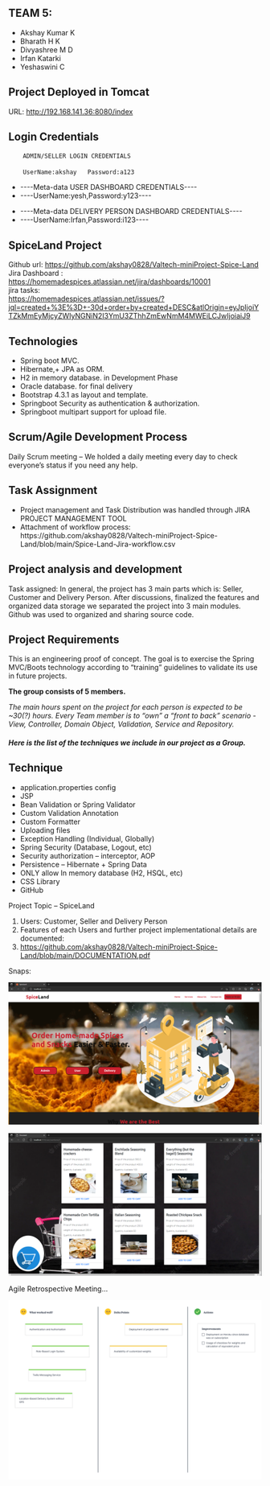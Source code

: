 ## TEAM 5:
<ul>
    <li>Akshay Kumar K</li>
    <li>Bharath H K</li>
    <li>Divyashree M D</li>    
    <li>Irfan Katarki</li>   
    <li>Yeshaswini C</li>   
</ul> 


   ## Project Deployed in Tomcat
 URL: http://192.168.141.36:8080/index
 
  ## Login Credentials
 

        ADMIN/SELLER LOGIN CREDENTIALS
       
        UserName:akshay   Password:a123

 
  <ul>
        <li>----Meta-data USER DASHBOARD CREDENTIALS----</li>
        <li>----UserName:yesh,Password:y123----</li>
 </ul>
 
  <ul>
        <li>----Meta-data DELIVERY PERSON DASHBOARD CREDENTIALS----</li>
        <li>----UserName:Irfan,Password:i123----</li>
 </ul>

## SpiceLand  Project

Github url: https://github.com/akshay0828/Valtech-miniProject-Spice-Land<br/> 
Jira Dashboard : https://homemadespices.atlassian.net/jira/dashboards/10001 <br/>
jira tasks:  <br/>
https://homemadespices.atlassian.net/issues/?jql=created+%3E%3D+-30d+order+by+created+DESC&atlOrigin=eyJpIjoiYTZkMmEyMjcyZWIyNGNiN2I3YmU3ZThhZmEwNmM4MWEiLCJwIjoiaiJ9
## Technologies

<ul>
    <li>Spring boot MVC.</li>
    <li>Hibernate,+ JPA as ORM.</li>
    <li>H2 in memory database. in Development Phase</li>
    <li>Oracle database. for final delivery</li>
    <li>Bootstrap 4.3.1 as layout and template.</li>
    <li>Springboot Security as authentication & authorization.</li>
    <li>Springboot multipart support for upload file.</li>
</ul>

## Scrum/Agile Development Process 
 
Daily Scrum meeting – We holded a daily meeting every day to check everyone’s status if you need any help. 

## Task Assignment
<ul>
    <li>Project management and Task Distribution was handled through JIRA PROJECT MANAGEMENT TOOL </li>
    <li>Attachment of workflow process: 
    https://github.com/akshay0828/Valtech-miniProject-Spice-Land/blob/main/Spice-Land-Jira-workflow.csv</li>
    

</ul>  


## Project analysis and development
Task assigned: In general, the project has 3 main parts which is: Seller, Customer and Delivery Person. After discussions, finalized the features and organized data storage we separated the project into 3 main modules.
<br/>
Github was used to organized and sharing source code.


## Project Requirements
This is an engineering proof of concept. The goal is to exercise the Spring MVC/Boots technology according to “training” guidelines to validate its use in future projects. 

<p>
    <strong>The group consists of 5 members.</strong>
</p> 
 
_The main hours spent on the project for each person is expected to be ~30(?) hours. Every Team member is to “own” a “front to back” scenario - View, Controller, Domain Object, Validation, Service and Repository._

##### Here is the list of the techniques we include in our project as a Group.

## Technique 
<ul>
    <li>application.properties config</li>
    <li>JSP</li>
    <li>Bean Validation or Spring Validator</li>
    <li>Custom Validation Annotation</li>
    <li>Custom Formatter</li>
    <li>Uploading files</li>
    <li>Exception Handling (Individual, Globally)</li>
    <li>Spring Security (Database, Logout, etc)</li>
    <li>Security authorization – interceptor, AOP</li>
    <li>Persistence – Hibernate + Spring Data</li>
    <li>ONLY allow In memory database (H2, HSQL, etc)</li>
    <li>CSS Library</li>
    <li>GitHub</li>    
</ul>
 
 
 Project Topic – SpiceLand
 
1.	Users: Customer, Seller and Delivery Person 
2.	Features of each Users and further project implementational details are documented:
3.	https://github.com/akshay0828/Valtech-miniProject-Spice-Land/blob/main/DOCUMENTATION.pdf <br/>
       
       
Snaps:

![Home_Page](https://github.com/akshay0828/Valtech-miniProject-Spice-Land/blob/main/Snaps/Home-1.png)

![Menu](https://github.com/akshay0828/Valtech-miniProject-Spice-Land/blob/main/Snaps/Customer/Screenshot%20(33).png)


Agile Retrospective Meeting...


![Outcome](https://github.com/akshay0828/Spiceland-12-12-2022/blob/main/Retrospective-Points.png)
